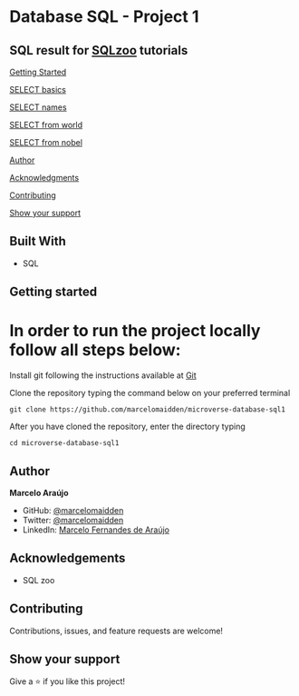# Database SQL - Project 1

## SQL result for [SQLzoo](https://sqlzoo.net/) tutorials


[Getting Started](#getting-started)

[SELECT basics](./select_basics)

[SELECT names](./select_names.pdf)

[SELECT from world](./select_from_world.pdf)

[SELECT from nobel](./select_from_nobel.pdf)

[Author](#author)

[Acknowledgments](#acknowledgements)

[Contributing](#contributing)

[Show your support](#show-your-support)


## Built With

- SQL

## Getting started
# In order to run the project locally follow all steps below:
Install git following the instructions available at [Git](https://git-scm.com/downloads)

Clone the repository typing the command below on your preferred terminal

    git clone https://github.com/marcelomaidden/microverse-database-sql1

After you have cloned the repository, enter the directory typing 
        
    cd microverse-database-sql1

## Author

**Marcelo Araújo**

- GitHub: [@marcelomaidden](https://github.com/marcelomaidden)
- Twitter: [@marcelomaidden](https://twitter.com/marcelomaidden)
- LinkedIn: [Marcelo Fernandes de Araújo](https://www.linkedin.com/in/marcelo-fernandes-de-ara%C3%BAjo-56700a171/)

## Acknowledgements
- SQL zoo

##  Contributing

Contributions, issues, and feature requests are welcome!

## Show your support

Give a ⭐️ if you like this project!


